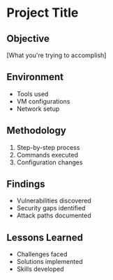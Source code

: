 # Project Title

## Objective
[What you're trying to accomplish]

## Environment
- Tools used
- VM configurations
- Network setup

## Methodology
1. Step-by-step process
2. Commands executed
3. Configuration changes

## Findings
- Vulnerabilities discovered
- Security gaps identified
- Attack paths documented

## Lessons Learned
- Challenges faced
- Solutions implemented
- Skills developed
